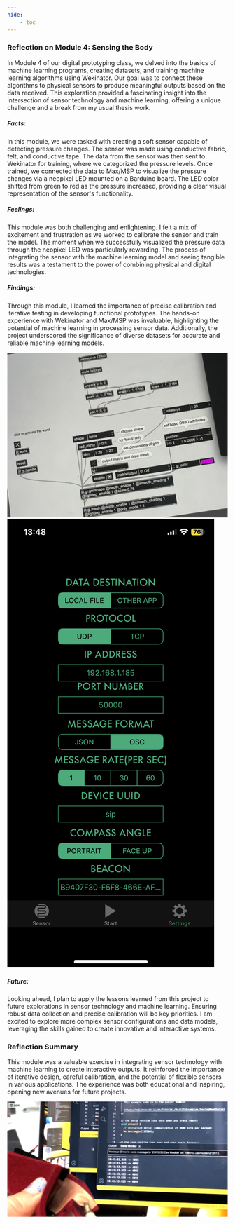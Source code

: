 ```yaml
---
hide:
    - toc
---
```






### Reflection on Module 4: Sensing the Body

In Module 4 of our digital prototyping class, we delved into the basics of machine learning programs, creating datasets, and training machine learning algorithms using Wekinator. Our goal was to connect these algorithms to physical sensors to produce meaningful outputs based on the data received. This exploration provided a fascinating insight into the intersection of sensor technology and machine learning, offering a unique challenge and a break from my usual thesis work.


##### Facts:

In this module, we were tasked with creating a soft sensor capable of detecting pressure changes. The sensor was made using conductive fabric, felt, and conductive tape. The data from the sensor was then sent to Wekinator for training, where we categorized the pressure levels. Once trained, we connected the data to Max/MSP to visualize the pressure changes via a neopixel LED mounted on a Barduino board. The LED color shifted from green to red as the pressure increased, providing a clear visual representation of the sensor's functionality.

##### Feelings:

This module was both challenging and enlightening. I felt a mix of excitement and frustration as we worked to calibrate the sensor and train the model. The moment when we successfully visualized the pressure data through the neopixel LED was particularly rewarding. The process of integrating the sensor with the machine learning model and seeing tangible results was a testament to the power of combining physical and digital technologies.

##### Findings:
Through this module, I learned the importance of precise calibration and iterative testing in developing functional prototypes. The hands-on experience with Wekinator and Max/MSP was invaluable, highlighting the potential of machine learning in processing sensor data. Additionally, the project underscored the significance of diverse datasets for accurate and reliable machine learning models.

![max](../../images/Varias/max.jpg)
![sensor](../../images/Varias/sensor.PNG)

##### Future:

Looking ahead, I plan to apply the lessons learned from this project to future explorations in sensor technology and machine learning. Ensuring robust data collection and precise calibration will be key priorities. I am excited to explore more complex sensor configurations and data models, leveraging the skills gained to create innovative and interactive systems.

### Reflection Summary
This module was a valuable exercise in integrating sensor technology with machine learning to create interactive outputs. It reinforced the importance of iterative design, careful calibration, and the potential of flexible sensors in various applications. The experience was both educational and inspiring, opening new avenues for future projects.

![flex 4](../../images/Varias/flex%204.png)
